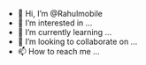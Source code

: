 - 👋 Hi, I’m @Rahulmobile
- 👀 I’m interested in ...
- 🌱 I’m currently learning ...
- 💞️ I’m looking to collaborate on ...
- 📫 How to reach me ...

<!---
Rahulmobile/Rahulmobile is a ✨ special ✨ repository because its `README.md` (this file) appears on your GitHub profile.
You can click the Preview link to take a look at your changes.
--->
